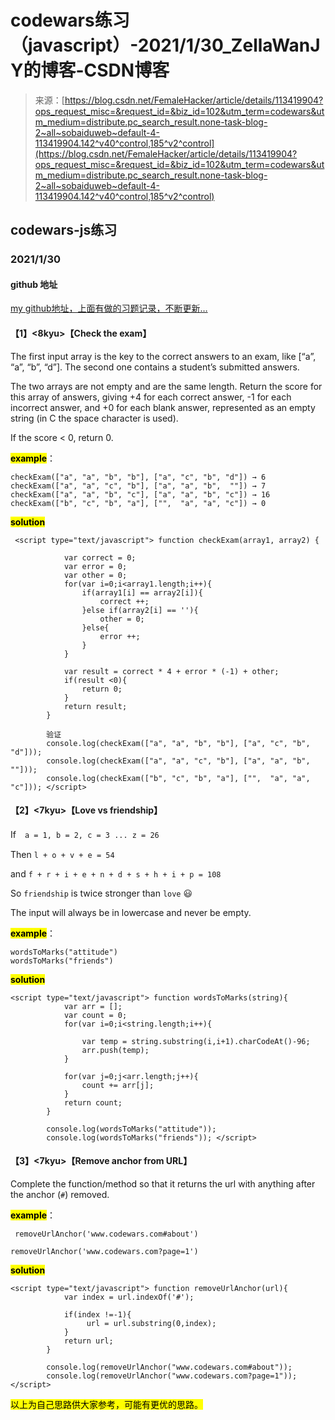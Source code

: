 <!--yml
category: codewars
date: 2022-08-13 11:34:41
-->

# codewars练习（javascript）-2021/1/30_ZellaWanJY的博客-CSDN博客

> 来源：[https://blog.csdn.net/FemaleHacker/article/details/113419904?ops_request_misc=&request_id=&biz_id=102&utm_term=codewars&utm_medium=distribute.pc_search_result.none-task-blog-2~all~sobaiduweb~default-4-113419904.142^v40^control,185^v2^control](https://blog.csdn.net/FemaleHacker/article/details/113419904?ops_request_misc=&request_id=&biz_id=102&utm_term=codewars&utm_medium=distribute.pc_search_result.none-task-blog-2~all~sobaiduweb~default-4-113419904.142^v40^control,185^v2^control)

## codewars-js练习

### 2021/1/30

#### github 地址

[my github地址，上面有做的习题记录，不断更新…](https://github.com/Mszmy/Codewars/)

#### 【1】<8kyu>【Check the exam】

The first input array is the key to the correct answers to an exam, like [“a”, “a”, “b”, “d”]. The second one contains a student’s submitted answers.

The two arrays are not empty and are the same length. Return the score for this array of answers, giving +4 for each correct answer, -1 for each incorrect answer, and +0 for each blank answer, represented as an empty string (in C the space character is used).

If the score < 0, return 0.

**<mark>example</mark>**：

```
checkExam(["a", "a", "b", "b"], ["a", "c", "b", "d"]) → 6
checkExam(["a", "a", "c", "b"], ["a", "a", "b",  ""]) → 7
checkExam(["a", "a", "b", "c"], ["a", "a", "b", "c"]) → 16
checkExam(["b", "c", "b", "a"], ["",  "a", "a", "c"]) → 0 
```

<mark>**solution**</mark>

```
 <script type="text/javascript"> function checkExam(array1, array2) {

 			var correct = 0;
 			var error = 0;
 			var other = 0;
 			for(var i=0;i<array1.length;i++){
 				if(array1[i] == array2[i]){
 					correct ++;
 				}else if(array2[i] == ''){
 					other = 0;
 				}else{
 					error ++;
 				}
 			}

 			var result = correct * 4 + error * (-1) + other;
 			if(result <0){
 				return 0;
 			}
 			return result;
 		}

		验证
		console.log(checkExam(["a", "a", "b", "b"], ["a", "c", "b", "d"]));
		console.log(checkExam(["a", "a", "c", "b"], ["a", "a", "b",  ""]));
		console.log(checkExam(["b", "c", "b", "a"], ["",  "a", "a", "c"])); </script> 
```

#### 【2】<7kyu>【Love vs friendship】

If　`a = 1, b = 2, c = 3 ... z = 26`

Then `l + o + v + e = 54`

and `f + r + i + e + n + d + s + h + i + p = 108`

So `friendship` is twice stronger than `love` 😃

The input will always be in lowercase and never be empty.

**<mark>example</mark>**：

```
wordsToMarks("attitude")
wordsToMarks("friends") 
```

<mark>**solution**</mark>

```
<script type="text/javascript"> function wordsToMarks(string){
 			var arr = [];
 			var count = 0;
 			for(var i=0;i<string.length;i++){

 				var temp = string.substring(i,i+1).charCodeAt()-96;
 				arr.push(temp);
 			}

 			for(var j=0;j<arr.length;j++){
 				count += arr[j];
 			}
 			return count;
 		}

		console.log(wordsToMarks("attitude"));
		console.log(wordsToMarks("friends")); </script> 
```

#### 【3】<7kyu>【Remove anchor from URL】

Complete the function/method so that it returns the url with anything after the anchor (`#`) removed.

**<mark>example</mark>**：

```
 removeUrlAnchor('www.codewars.com#about')

removeUrlAnchor('www.codewars.com?page=1') 
```

<mark>**solution**</mark>

```
<script type="text/javascript"> function removeUrlAnchor(url){
 			var index = url.indexOf('#');

 			if(index !=-1){
 				 url = url.substring(0,index);
 			}
 			return url;
 		}

		console.log(removeUrlAnchor("www.codewars.com#about"));
		console.log(removeUrlAnchor("www.codewars.com?page=1")); </script> 
```

<mark>以上为自己思路供大家参考，可能有更优的思路。</mark>